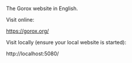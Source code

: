 The Gorox website in English.

Visit online:

  https://gorox.org/

Visit locally (ensure your local website is started):

  http://localhost:5080/
